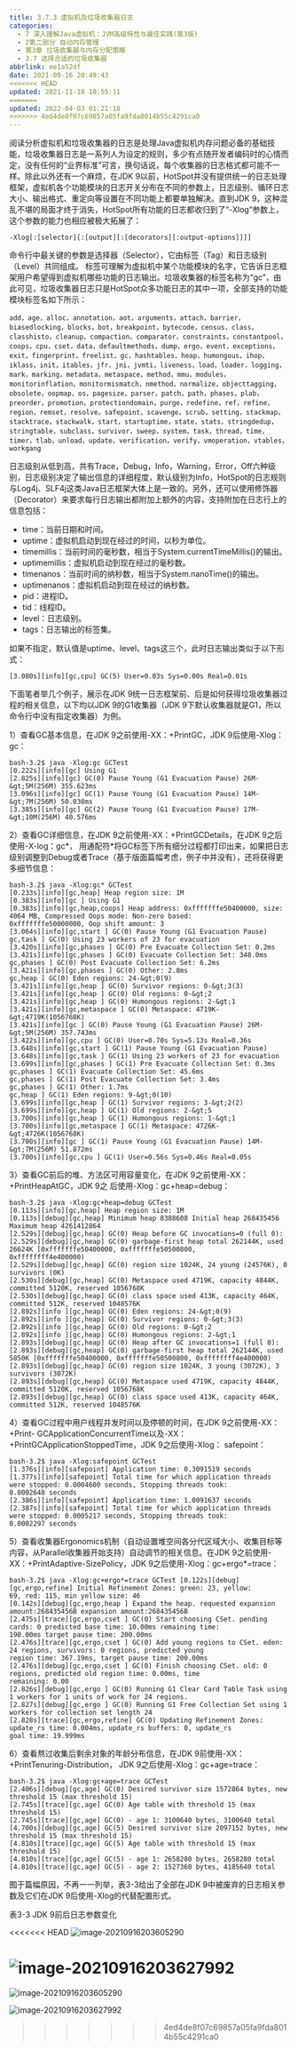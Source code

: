 ```yaml
---
title: 3.7.3 虚拟机及垃圾收集器日志
categories: 
  - 7 深入理解Java虛拟机：JVM高级特性与最佳实践(第3版)
  - 2第二部分 自动内存管理
  - 第3章 垃圾收集器与内存分配策略
  - 3.7 选择合适的垃圾收集器
abbrlink: ee1a52df
date: 2021-09-16 20:49:43
<<<<<<< HEAD
updated: 2021-11-18 10:55:11
=======
updated: 2022-04-03 01:21:18
>>>>>>> 4ed4de8f07c69857a05fa9fda8014b55c4291ca0
---
```

阅读分析虚拟机和垃圾收集器的日志是处理Java虚拟机内存问题必备的基础技能，垃圾收集器日志是一系列人为设定的规则，多少有点随开发者编码时的心情而定，没有任何的“业界标准”可言，换句话说，每个收集器的日志格式都可能不一样。除此以外还有一个麻烦，在JDK 9以前，HotSpot并没有提供统一的日志处理框架，虚拟机各个功能模块的日志开关分布在不同的参数上，日志级别、循环日志大小、输出格式、重定向等设置在不同功能上都要单独解决。直到JDK 9，这种混乱不堪的局面才终于消失，HotSpot所有功能的日志都收归到了“-Xlog”参数上，这个参数的能力也相应被极大拓展了：
```
-Xlog[:[selector][:[output][:[decorators][:output-options]]]]
```
命令行中最关键的参数是选择器（Selector），它由标签（Tag）和日志级别（Level）共同组成。 标签可理解为虚拟机中某个功能模块的名字，它告诉日志框架用户希望得到虚拟机哪些功能的日志输出。垃圾收集器的标签名称为“gc”，由此可见，垃圾收集器日志只是HotSpot众多功能日志的其中一项，全部支持的功能模块标签名如下所示：
```
add，age，alloc，annotation，aot，arguments，attach，barrier，biasedlocking，blocks，bot，breakpoint，bytecode，census，class，classhisto，cleanup，compaction，comparator，constraints，constantpool，coops，cpu，cset，data，defaultmethods，dump，ergo，event，exceptions，exit，fingerprint，freelist，gc，hashtables，heap，humongous，ihop，iklass，init，itables，jfr，jni，jvmti，liveness，load，loader，logging，mark，marking，metadata，metaspace，method，mmu，modules，monitorinflation，monitormismatch，nmethod，normalize，objecttagging，obsolete，oopmap，os，pagesize，parser，patch，path，phases，plab，preorder，promotion，protectiondomain，purge，redefine，ref，refine，region，remset，resolve，safepoint，scavenge，scrub，setting，stackmap，stacktrace，stackwalk，start，startuptime，state，stats，stringdedup，stringtable，subclass，survivor，sweep，system，task，thread，time，timer，tlab，unload，update，verification，verify，vmoperation，vtables，workgang
```
日志级别从低到高，共有Trace，Debug，Info，Warning，Error，Off六种级别，日志级别决定了输出信息的详细程度，默认级别为Info，HotSpot的日志规则与Log4j、SLF4j这类Java日志框架大体上是一致的。另外，还可以使用修饰器（Decorator）来要求每行日志输出都附加上额外的内容，支持附加在日志行上的信息包括：
- time：当前日期和时间。
- uptime：虚拟机启动到现在经过的时间，以秒为单位。
- timemillis：当前时间的毫秒数，相当于System.currentTimeMillis()的输出。
- uptimemillis：虚拟机启动到现在经过的毫秒数。
- timenanos：当前时间的纳秒数，相当于System.nanoTime()的输出。
- uptimenanos：虚拟机启动到现在经过的纳秒数。
- pid：进程ID。
- tid：线程ID。
- level：日志级别。
- tags：日志输出的标签集。

如果不指定，默认值是uptime、level、tags这三个，此时日志输出类似于以下形式：
```
[3.080s][info][gc,cpu] GC(5) User=0.03s Sys=0.00s Real=0.01s
```
下面笔者举几个例子，展示在JDK 9统一日志框架前、后是如何获得垃圾收集器过程的相关信息，以下均以JDK 9的G1收集器（JDK 9下默认收集器就是G1，所以命令行中没有指定收集器）为例。

1）查看GC基本信息，在JDK 9之前使用-XX：+PrintGC，JDK 9后使用-Xlog：gc：
```
bash-3.2$ java -Xlog:gc GCTest
[0.222s][info][gc] Using G1
[2.825s][info][gc] GC(0) Pause Young (G1 Evacuation Pause) 26M-&gt;5M(256M) 355.623ms
[3.096s][info][gc] GC(1) Pause Young (G1 Evacuation Pause) 14M-&gt;7M(256M) 50.030ms
[3.385s][info][gc] GC(2) Pause Young (G1 Evacuation Pause) 17M-&gt;10M(256M) 40.576ms
```
2）查看GC详细信息，在JDK 9之前使用-XX：+PrintGCDetails，在JDK 9之后使用-X-log：gc*， 用通配符*将GC标签下所有细分过程都打印出来，如果把日志级别调整到Debug或者Trace（基于版面篇幅考虑，例子中并没有），还将获得更多细节信息：
```
bash-3.2$ java -Xlog:gc* GCTest
[0.233s][info][gc,heap] Heap region size: 1M
[0.383s][info][gc ] Using G1
[0.383s][info][gc,heap,coops] Heap address: 0xfffffffe50400000, size: 4064 MB, Compressed Oops mode: Non-zero based:
0xfffffffe50000000, Oop shift amount: 3
[3.064s][info][gc,start ] GC(0) Pause Young (G1 Evacuation Pause)
gc,task ] GC(0) Using 23 workers of 23 for evacuation
[3.420s][info][gc,phases ] GC(0) Pre Evacuate Collection Set: 0.2ms
[3.421s][info][gc,phases ] GC(0) Evacuate Collection Set: 348.0ms
gc,phases ] GC(0) Post Evacuate Collection Set: 6.2ms
[3.421s][info][gc,phases ] GC(0) Other: 2.8ms
gc,heap ] GC(0) Eden regions: 24-&gt;0(9)
[3.421s][info][gc,heap ] GC(0) Survivor regions: 0-&gt;3(3)
[3.421s][info][gc,heap ] GC(0) Old regions: 0-&gt;2
[3.421s][info][gc,heap ] GC(0) Humongous regions: 2-&gt;1
[3.421s][info][gc,metaspace ] GC(0) Metaspace: 4719K-&gt;4719K(1056768K)
[3.421s][info][gc ] GC(0) Pause Young (G1 Evacuation Pause) 26M-&gt;5M(256M) 357.743ms
[3.422s][info][gc,cpu ] GC(0) User=0.70s Sys=5.13s Real=0.36s
[3.648s][info][gc,start ] GC(1) Pause Young (G1 Evacuation Pause)
[3.648s][info][gc,task ] GC(1) Using 23 workers of 23 for evacuation
[3.699s][info][gc,phases ] GC(1) Pre Evacuate Collection Set: 0.3ms
gc,phases ] GC(1) Evacuate Collection Set: 45.6ms
gc,phases ] GC(1) Post Evacuate Collection Set: 3.4ms
gc,phases ] GC(1) Other: 1.7ms
gc,heap ] GC(1) Eden regions: 9-&gt;0(10)
[3.699s][info][gc,heap ] GC(1) Survivor regions: 3-&gt;2(2)
[3.699s][info][gc,heap ] GC(1) Old regions: 2-&gt;5
[3.700s][info][gc,heap ] GC(1) Humongous regions: 1-&gt;1
[3.700s][info][gc,metaspace ] GC(1) Metaspace: 4726K-&gt;4726K(1056768K)
[3.700s][info][gc ] GC(1) Pause Young (G1 Evacuation Pause) 14M-&gt;7M(256M) 51.872ms
[3.700s][info][gc,cpu ] GC(1) User=0.56s Sys=0.46s Real=0.05s
```
3）查看GC前后的堆、方法区可用容量变化，在JDK 9之前使用-XX：+PrintHeapAtGC，JDK 9之 后使用-Xlog：gc+heap=debug：
```
bash-3.2$ java -Xlog:gc+heap=debug GCTest
[0.113s][info][gc,heap] Heap region size: 1M
[0.113s][debug][gc,heap] Minimum heap 8388608 Initial heap 268435456 Maximum heap 4261412864
[2.529s][debug][gc,heap] GC(0) Heap before GC invocations=0 (full 0):
[2.529s][debug][gc,heap] GC(0) garbage-first heap total 262144K, used 26624K [0xfffffffe50400000, 0xfffffffe50500800,
0xffffffff4e400000)
[2.529s][debug][gc,heap] GC(0) region size 1024K, 24 young (24576K), 0 survivors (0K)
[2.530s][debug][gc,heap] GC(0) Metaspace used 4719K, capacity 4844K, committed 5120K, reserved 1056768K
[2.530s][debug][gc,heap] GC(0) class space used 413K, capacity 464K, committed 512K, reserved 1048576K
[2.892s][info ][gc,heap] GC(0) Eden regions: 24-&gt;0(9)
[2.892s][info ][gc,heap] GC(0) Survivor regions: 0-&gt;3(3)
[2.892s][info ][gc,heap] GC(0) Old regions: 0-&gt;2
[2.892s][info ][gc,heap] GC(0) Humongous regions: 2-&gt;1
[2.893s][debug][gc,heap] GC(0) Heap after GC invocations=1 (full 0):
[2.893s][debug][gc,heap] GC(0) garbage-first heap total 262144K, used 5850K [0xfffffffe50400000, 0xfffffffe50500800, 0xffffffff4e400000)
[2.893s][debug][gc,heap] GC(0) region size 1024K, 3 young (3072K), 3 survivors (3072K)
[2.893s][debug][gc,heap] GC(0) Metaspace used 4719K, capacity 4844K, committed 5120K, reserved 1056768K
[2.893s][debug][gc,heap] GC(0) class space used 413K, capacity 464K, committed 512K, reserved 1048576K
```
4）查看GC过程中用户线程并发时间以及停顿的时间，在JDK 9之前使用-XX：+Print- GCApplicationConcurrentTime以及-XX：+PrintGCApplicationStoppedTime，JDK 9之后使用-Xlog： safepoint：
```
bash-3.2$ java -Xlog:safepoint GCTest
[1.376s][info][safepoint] Application time: 0.3091519 seconds
[1.377s][info][safepoint] Total time for which application threads were stopped: 0.0004600 seconds, Stopping threads took:
0.0002648 seconds
[2.386s][info][safepoint] Application time: 1.0091637 seconds
[2.387s][info][safepoint] Total time for which application threads were stopped: 0.0005217 seconds, Stopping threads took:
0.0002297 seconds
```
5）查看收集器Ergonomics机制（自动设置堆空间各分代区域大小、收集目标等内容，从Parallel收集器开始支持）自动调节的相关信息。在JDK 9之前使用-XX：+PrintAdaptive-SizePolicy，JDK 9之后使用-Xlog：gc+ergo*=trace：

```
bash-3.2$ java -Xlog:gc+ergo*=trace GCTest [0.122s][debug][gc,ergo,refine] Initial Refinement Zones: green: 23, yellow:
69, red: 115, min yellow size: 46
[0.142s][debug][gc,ergo,heap ] Expand the heap. requested expansion amount:268435456B expansion amount:268435456B
[2.475s][trace][gc,ergo,cset ] GC(0) Start choosing CSet. pending cards: 0 predicted base time: 10.00ms remaining time:
190.00ms target pause time: 200.00ms
[2.476s][trace][gc,ergo,cset ] GC(0) Add young regions to CSet. eden: 24 regions, survivors: 0 regions, predicted young
region time: 367.19ms, target pause time: 200.00ms
[2.476s][debug][gc,ergo,cset ] GC(0) Finish choosing CSet. old: 0 regions, predicted old region time: 0.00ms, time
remaining: 0.00
[2.826s][debug][gc,ergo ] GC(0) Running G1 Clear Card Table Task using 1 workers for 1 units of work for 24 regions.
[2.827s][debug][gc,ergo ] GC(0) Running G1 Free Collection Set using 1 workers for collection set length 24
[2.828s][trace][gc,ergo,refine] GC(0) Updating Refinement Zones: update_rs time: 0.004ms, update_rs buffers: 0, update_rs
goal time: 19.999ms
```
6）查看熬过收集后剩余对象的年龄分布信息，在JDK 9前使用-XX：+PrintTenuring-Distribution， JDK 9之后使用-Xlog：gc+age=trace：

```
bash-3.2$ java -Xlog:gc+age=trace GCTest
[2.406s][debug][gc,age] GC(0) Desired survivor size 1572864 bytes, new threshold 15 (max threshold 15)
[2.745s][trace][gc,age] GC(0) Age table with threshold 15 (max threshold 15)
[2.745s][trace][gc,age] GC(0) - age 1: 3100640 bytes, 3100640 total
[4.700s][debug][gc,age] GC(5) Desired survivor size 2097152 bytes, new threshold 15 (max threshold 15)
[4.810s][trace][gc,age] GC(5) Age table with threshold 15 (max threshold 15)
[4.810s][trace][gc,age] GC(5) - age 1: 2658280 bytes, 2658280 total
[4.810s][trace][gc,age] GC(5) - age 2: 1527360 bytes, 4185640 total
```
囿于篇幅原因，不再一一列举，表3-3给出了全部在JDK 9中被废弃的日志相关参数及它们在JDK 9后使用-Xlog的代替配置形式。

表3-3 JDK 9前后日志参数变化

<<<<<<< HEAD
![image-20210916203605290](https://raw.githubusercontent.com/lanlan2017/images/master/Blog/Sum/20210916203605.png)

![image-20210916203627992](https://raw.githubusercontent.com/lanlan2017/images/master/Blog/Sum/20210916203628.png)
=======
![image-20210916203605290](https://gitee.com/XiaoLan223/images/raw/master/Blog/Sum/20210916203605.png)

![image-20210916203627992](https://gitee.com/XiaoLan223/images/raw/master/Blog/Sum/20210916203628.png)
>>>>>>> 4ed4de8f07c69857a05fa9fda8014b55c4291ca0

